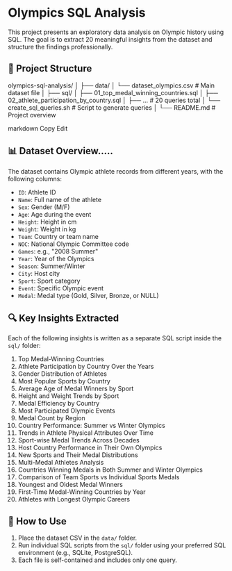 # Olympics SQL Analysis

This project presents an exploratory data analysis on Olympic history using SQL. The goal is to extract 20 meaningful insights from the dataset and structure the findings professionally.

## 📁 Project Structure

olympics-sql-analysis/
│
├── data/
│ └── dataset_olympics.csv # Main dataset file
│
├── sql/
│ ├── 01_top_medal_winning_countries.sql
│ ├── 02_athlete_participation_by_country.sql
│ ├── ... # 20 queries total
│ └── create_sql_queries.sh # Script to generate queries
│
└── README.md # Project overview

markdown
Copy
Edit

## 📊 Dataset Overview.....

The dataset contains Olympic athlete records from different years, with the following columns:

- `ID`: Athlete ID
- `Name`: Full name of the athlete
- `Sex`: Gender (M/F)
- `Age`: Age during the event
- `Height`: Height in cm
- `Weight`: Weight in kg
- `Team`: Country or team name
- `NOC`: National Olympic Committee code
- `Games`: e.g., "2008 Summer"
- `Year`: Year of the Olympics
- `Season`: Summer/Winter
- `City`: Host city
- `Sport`: Sport category
- `Event`: Specific Olympic event
- `Medal`: Medal type (Gold, Silver, Bronze, or NULL)

## 🔍 Key Insights Extracted

Each of the following insights is written as a separate SQL script inside the `sql/` folder:

1. Top Medal-Winning Countries  
2. Athlete Participation by Country Over the Years  
3. Gender Distribution of Athletes  
4. Most Popular Sports by Country  
5. Average Age of Medal Winners by Sport  
6. Height and Weight Trends by Sport  
7. Medal Efficiency by Country  
8. Most Participated Olympic Events  
9. Medal Count by Region  
10. Country Performance: Summer vs Winter Olympics  
11. Trends in Athlete Physical Attributes Over Time  
12. Sport-wise Medal Trends Across Decades  
13. Host Country Performance in Their Own Olympics  
14. New Sports and Their Medal Distributions  
15. Multi-Medal Athletes Analysis  
16. Countries Winning Medals in Both Summer and Winter Olympics  
17. Comparison of Team Sports vs Individual Sports Medals  
18. Youngest and Oldest Medal Winners  
19. First-Time Medal-Winning Countries by Year  
20. Athletes with Longest Olympic Careers  

## 🚀 How to Use

1. Place the dataset CSV in the `data/` folder.
2. Run individual SQL scripts from the `sql/` folder using your preferred SQL environment (e.g., SQLite, PostgreSQL).
3. Each file is self-contained and includes only one query.


